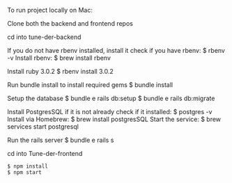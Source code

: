 

To run project locally on Mac:


Clone both the backend and frontend repos

cd into tune-der-backend

If you do not have rbenv installed, install it
    check if you have rbenv: $ rbenv -v
    Install rbenv: $ brew install rbenv
    
Install ruby 3.0.2
    $ rbenv install 3.0.2

Run bundle install to install required gems
    $ bundle install
    
Setup the database
    $ bundle e rails db:setup
    $ bundle e rails db:migrate
    
Install PostgresSQL if it is not already
    check if it installed: $ postgres -v
    Install via Homebrew: $ brew install postgresSQL
    Start the service: $ brew services start postgresql
 
Run the rails server
    $ bundle e rails s
    
cd into Tune-der-frontend

    $ npm install
    $ npm start
    
    


    

    
  

